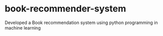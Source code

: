 # book-recommender-system
Developed a Book recommendation system using python programming in machine learning
